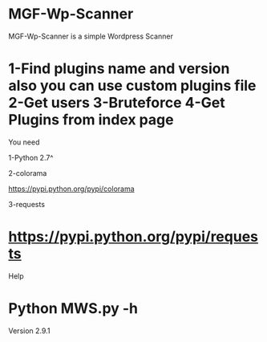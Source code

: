 MGF-Wp-Scanner
==============
MGF-Wp-Scanner is a simple Wordpress Scanner 
 
1-Find plugins name and version also you can use custom plugins file
2-Get users
3-Bruteforce
4-Get Plugins from index page
==============
You need

1-Python 2.7^

2-colorama

https://pypi.python.org/pypi/colorama

3-requests

https://pypi.python.org/pypi/requests
==============
Help 

Python MWS.py -h
==============
Version 2.9.1

